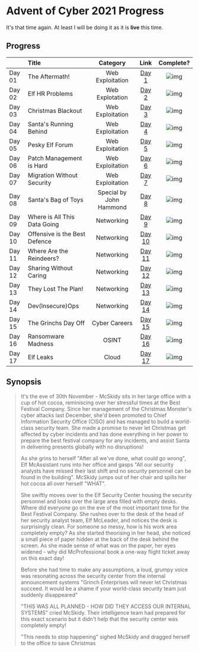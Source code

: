 # Advent of Cyber 2021 Progress

It's that time again. At least I will be doing it as it is **live** this time. 
## Progress
| |Title|Category|Link|Complete?|
|:--|:---|:--:|:---:|:---:|
|Day 01| The Aftermath!|Web Exploitation|[Day 1](./Day01/Readme.md)|![img](https://img.shields.io/badge/-Yes-green)|
|Day 02|Elf HR Problems|Web Explotation|[Day 2](Day02/Readme.md)|![img](https://img.shields.io/badge/-Yes-green)|
|Day 03|Christmas Blackout|Web Exploitation|[Day 3](Day03/Readme.md)|![img](https://img.shields.io/badge/-Yes-green)|
|Day 04|Santa's Running Behind|Web Exploitation|[Day 4](Day04/Readme.md)|![img](https://img.shields.io/badge/-Yes-green)|
|Day 05|Pesky Elf Forum|Web Exploitation|[Day 5](Day05/Readme.md)|![img](https://img.shields.io/badge/-Yes-green)|
|Day 06|Patch Management is Hard|Web Exploitation|[Day 6](Day06/Readme.md)|![img](https://img.shields.io/badge/-Yes-green)|
|Day 07|Migration Without Security|Web Exploitation|[Day 7](Day07/Readme.md)|![img](https://img.shields.io/badge/-Yes-green)|
|Day 08|Santa's Bag of Toys|Special by John Hammond|[Day 8](Day08/Readme.md)|![img](https://img.shields.io/badge/-Yes-green)|
|Day 09|Where is All This Data Going|Networking|[Day 9](Day09/Readme.md)|![img](https://img.shields.io/badge/-Yes-green)|
|Day 10|Offensive is the Best Defence|Networking|[Day 10](Day10/Readme.md)|![img](https://img.shields.io/badge/-Yes-green)|
|Day 11|Where Are the Reindeers?|Networking|[Day 11](Day11/Readme.md)|![img](https://img.shields.io/badge/-Yes-green)|
|Day 12|Sharing Without Caring|Networking|[Day 12](Day12/Readme.md)|![img](https://img.shields.io/badge/-Yes-green)|
|Day 13|They Lost The Plan!|Networking|[Day 13](Day13/Readme.md)|![img](https://img.shields.io/badge/-Yes-green)|
|Day 14|Dev(Insecure)Ops|Networking|[Day 14](Day14/Readme.md)|![img](https://img.shields.io/badge/-Yes-green)|
|Day 15|The Grinchs Day Off|Cyber Careers|[Day 15](Day15/Readme.md)|![img](https://img.shields.io/badge/-Yes-green)|
|Day 16|Ransomware Madness|OSINT|[Day 16](Day16/Readme.md)|![img](https://img.shields.io/badge/-Yes-green)|
|Day 17|Elf Leaks|Cloud|[Day 17](Day17/Readme.md)|![img](https://img.shields.io/badge/-Yes-green)|

## Synopsis
>It's the eve of 30th November - McSkidy sits in her large office with a cup of hot cocoa, reminiscing over her stressful times at the Best Festival Company. Since her management of the Christmas Monster's cyber attacks last December, she'd been promoted to Chief Information Security Office (CISO) and has managed to build a world-class security team. She made a promise to never let Christmas get affected by cyber incidents and has done everything in her power to prepare the best festival company for any incidents, and assist Santa in delivering presents globally with no disruptions!
>
>As she grins to herself "After all we've done, what could go wrong", Elf McAssistant runs into her office and gasps "All our security analysts have missed their last shift and no security personnel can be found in the building". McSkidy jumps out of her chair and spills her hot cocoa all over herself "WHAT".
>
>She swiftly moves over to the Elf Security Center housing the security personnel and looks over the large area filled with empty desks. Where did everyone go on the eve of the most important time for the Best Festival Company. She rushes over to the desk of the head of her security analyst team, Elf McLeader, and notices the desk is surprisingly clean. For someone so messy, how is his work area completely empty? As she started theorising in her head, she noticed a small piece of paper hidden at the back of the desk behind the screen. As she made sense of what was on the paper, her eyes widened - why did McProfessional book a one-way flight ticket away on this exact day!
>
>Before she had time to make any assumptions, a loud, grumpy voice was resonating across the security center from the internal announcement systems "Grinch Enterprises will never let Christmas succeed. It would be a shame if your world-class security team just suddenly disappeared"
>
>"THIS WAS ALL PLANNED - HOW DID THEY ACCESS OUR INTERNAL SYSTEMS" cried McSkidy. Their intelligence team had prepared for this exact scenario but it didn't help that the security center was completely empty!
>
>"This needs to stop happening" sighed McSkidy and dragged herself to the office to save Christmas
